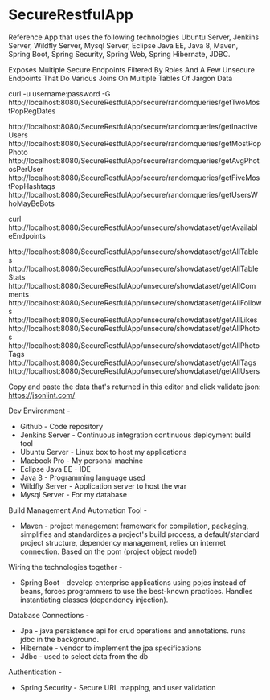 # SecureRestfulApp

Reference App that uses the following technologies Ubuntu Server, Jenkins Server, Wildfly Server, Mysql Server, Eclipse Java EE, Java 8, Maven, Spring Boot, Spring Security, Spring Web, Spring Hibernate, JDBC.

Exposes Multiple Secure Endpoints Filtered By Roles And A Few Unsecure Endpoints That Do Various Joins On Multiple Tables Of Jargon Data  

curl -u username:password -G http://localhost:8080/SecureRestfulApp/secure/randomqueries/getTwoMostPopRegDates  

http://localhost:8080/SecureRestfulApp/secure/randomqueries/getInactiveUsers
http://localhost:8080/SecureRestfulApp/secure/randomqueries/getMostPopPhoto
http://localhost:8080/SecureRestfulApp/secure/randomqueries/getAvgPhotosPerUser
http://localhost:8080/SecureRestfulApp/secure/randomqueries/getFiveMostPopHashtags
http://localhost:8080/SecureRestfulApp/secure/randomqueries/getUsersWhoMayBeBots


curl http://localhost:8080/SecureRestfulApp/unsecure/showdataset/getAvailableEndpoints   

http://localhost:8080/SecureRestfulApp/unsecure/showdataset/getAllTables 
http://localhost:8080/SecureRestfulApp/unsecure/showdataset/getAllTableStats
http://localhost:8080/SecureRestfulApp/unsecure/showdataset/getAllComments
http://localhost:8080/SecureRestfulApp/unsecure/showdataset/getAllFollows
http://localhost:8080/SecureRestfulApp/unsecure/showdataset/getAllLikes 
http://localhost:8080/SecureRestfulApp/unsecure/showdataset/getAllPhotos
http://localhost:8080/SecureRestfulApp/unsecure/showdataset/getAllPhotoTags 
http://localhost:8080/SecureRestfulApp/unsecure/showdataset/getAllTags   
http://localhost:8080/SecureRestfulApp/unsecure/showdataset/getAllUsers 
 
 
Copy and paste the data that's returned in this editor and click validate json: https://jsonlint.com/  

Dev Environment -  
* Github - Code repository  
* Jenkins Server - Continuous integration continuous deployment build tool  
* Ubuntu Server - Linux box to host my applications  
* Macbook Pro - My personal machine  
* Eclipse Java EE - IDE
* Java 8 - Programming language used  
* Wildfly Server - Application server to host the war  
* Mysql Server - For my database  

Build Management And Automation Tool -
* Maven - project management framework for compilation, packaging, simplifies and standardizes a project's build process, a default/standard project structure, dependency management, relies on internet connection. Based on the pom (project object model)  

Wiring the technologies together -  
* Spring Boot - develop enterprise applications using pojos instead of beans, forces programmers to use the best-known practices. Handles instantiating classes (dependency injection).

Database Connections -
* Jpa - java persistence api for crud operations and annotations. runs jdbc in the background.    
* Hibernate - vendor to implement the jpa specifications 
* Jdbc - used to select data from the db

Authentication -  
* Spring Security - Secure URL mapping, and user validation
